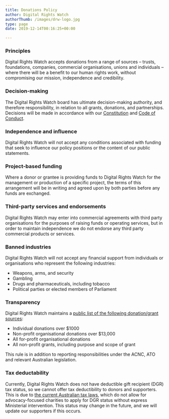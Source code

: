 ```yaml
---
title: Donations Policy
author: Digital Rights Watch
authorThumb: /images/drw-logo.jpg
type: page
date: 2019-12-14T00:16:25+00:00

---
```

### Principles

Digital Rights Watch accepts donations from a range of sources – trusts, foundations, companies, commercial organisations, unions and individuals – where there will be a benefit to our human rights work, without compromising our mission, independence and credibility.

### Decision-making

The Digital Rights Watch board has ultimate decision-making authority, and therefore responsibility, in relation to all grants, donations, and partnerships. Decisions will be made in accordance with our [Constitution][1] and [Code of Conduct][2].

### Independence and influence

Digital Rights Watch will not accept any conditions associated with funding that seek to influence our policy positions or the content of our public statements.

### Project-based funding

Where a donor or grantee is providing funds to Digital Rights Watch for the management or production of a specific project, the terms of this arrangement will be in writing and agreed upon by both parties before any funds are exchanged.

### Third-party services and endorsements

Digital Rights Watch may enter into commercial agreements with third party organisations for the purposes of raising funds or operating services, but in order to maintain independence we do not endorse any third party commercial products or services.

### Banned industries

Digital Rights Watch will not accept any financial support from individuals or organisations who represent the following industries:

  * Weapons, arms, and security
  * Gambling
  * Drugs and pharmaceuticals, including tobacco
  * Political parties or elected members of Parliament

### Transparency

Digital Rights Watch maintains a [public list of the following donation/grant sources][3]:

  * Individual donations over $1000
  * Non-profit organisational donations over $13,000
  * All​ for-profit organisational donations
  * All​ non-profit grants, including purpose and scope of grant

This rule is in addition to reporting responsibilities under the ACNC, ATO and relevant Australian legislation.

### Tax deductability

Currently, Digital Rights Watch does not have deductible gift recipient (DGR) tax status, so we cannot offer tax deductibility to donors and supporters. This is due to [the current Australian tax laws][4], which do not allow for advocacy-focused charities to apply for DGR status without express Ministerial intervention. This status may change in the future, and we will update our supporters if this occurs.

 [1]: /wp-content/uploads/2019/01/DRW-Constitution-23-02-16.doc.pdf
 [2]: /wp-content/uploads/2019/01/Digital-Rights-Watch-Code-of-Conduct.pdf
 [3]: https://digitalrightswatch.org.au/about/donation-transparency/
 [4]: https://www.ato.gov.au/Non-profit/Getting-started/Getting-endorsed/Is-my-organisation-eligible-for-DGR-endorsement-/Types-of-DGRs/
